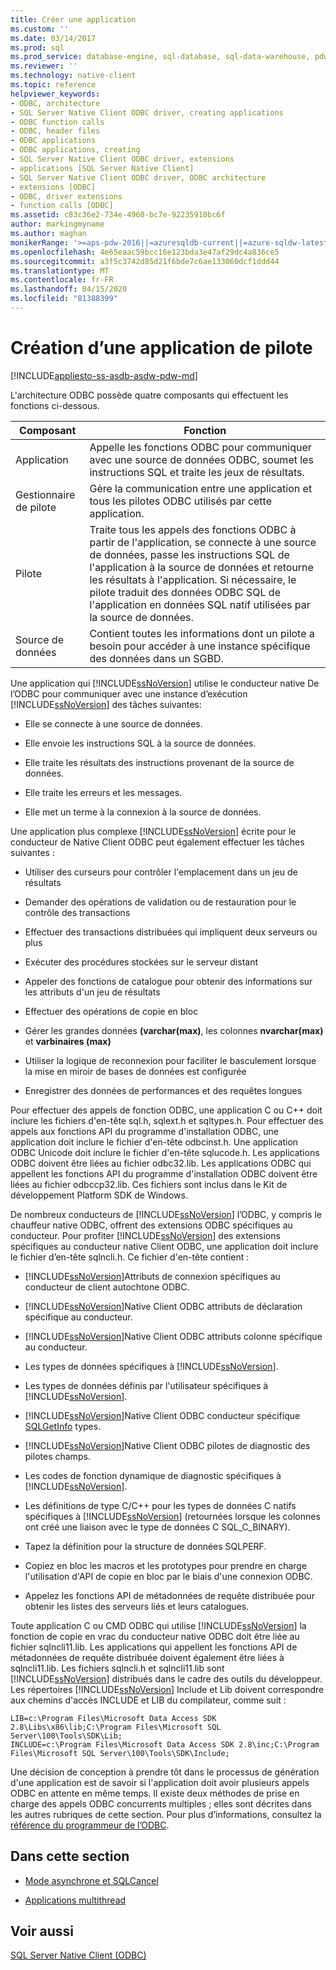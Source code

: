 ```yaml
---
title: Créer une application
ms.custom: ''
ms.date: 03/14/2017
ms.prod: sql
ms.prod_service: database-engine, sql-database, sql-data-warehouse, pdw
ms.reviewer: ''
ms.technology: native-client
ms.topic: reference
helpviewer_keywords:
- ODBC, architecture
- SQL Server Native Client ODBC driver, creating applications
- ODBC function calls
- ODBC, header files
- ODBC applications
- ODBC applications, creating
- SQL Server Native Client ODBC driver, extensions
- applications [SQL Server Native Client]
- SQL Server Native Client ODBC driver, ODBC architecture
- extensions [ODBC]
- ODBC, driver extensions
- function calls [ODBC]
ms.assetid: c83c36e2-734e-4960-bc7e-92235910bc6f
author: markingmyname
ms.author: maghan
monikerRange: '>=aps-pdw-2016||=azuresqldb-current||=azure-sqldw-latest||>=sql-server-2016||=sqlallproducts-allversions||>=sql-server-linux-2017||=azuresqldb-mi-current'
ms.openlocfilehash: 4e65eaac59bcc16e123bda3e47af29dc4a836ce5
ms.sourcegitcommit: a3f5c3742d85d21f6bde7c6ae133060dcf1ddd44
ms.translationtype: MT
ms.contentlocale: fr-FR
ms.lasthandoff: 04/15/2020
ms.locfileid: "81388399"
---
```

# <a name="creating-a-driver-application"></a>Création d’une application de pilote
[!INCLUDE[appliesto-ss-asdb-asdw-pdw-md](../../../includes/appliesto-ss-asdb-asdw-pdw-md.md)]

  L'architecture ODBC possède quatre composants qui effectuent les fonctions ci-dessous.  
  
|Composant|Fonction|  
|---------------|--------------|  
|Application|Appelle les fonctions ODBC pour communiquer avec une source de données ODBC, soumet les instructions SQL et traite les jeux de résultats.|  
|Gestionnaire de pilote|Gère la communication entre une application et tous les pilotes ODBC utilisés par cette application.|  
|Pilote|Traite tous les appels des fonctions ODBC à partir de l'application, se connecte à une source de données, passe les instructions SQL de l'application à la source de données et retourne les résultats à l'application. Si nécessaire, le pilote traduit des données ODBC SQL de l'application en données SQL natif utilisées par la source de données.|  
|Source de données|Contient toutes les informations dont un pilote a besoin pour accéder à une instance spécifique des données dans un SGBD.|  
  
 Une application qui [!INCLUDE[ssNoVersion](../../../includes/ssnoversion-md.md)] utilise le conducteur native De l’ODBC pour communiquer avec une instance d’exécution [!INCLUDE[ssNoVersion](../../../includes/ssnoversion-md.md)] des tâches suivantes:  
  
-   Elle se connecte à une source de données.  
  
-   Elle envoie les instructions SQL à la source de données.  
  
-   Elle traite les résultats des instructions provenant de la source de données.  
  
-   Elle traite les erreurs et les messages.  
  
-   Elle met un terme à la connexion à la source de données.  
  
 Une application plus complexe [!INCLUDE[ssNoVersion](../../../includes/ssnoversion-md.md)] écrite pour le conducteur de Native Client ODBC peut également effectuer les tâches suivantes :  
  
-   Utiliser des curseurs pour contrôler l'emplacement dans un jeu de résultats  
  
-   Demander des opérations de validation ou de restauration pour le contrôle des transactions  
  
-   Effectuer des transactions distribuées qui impliquent deux serveurs ou plus  
  
-   Exécuter des procédures stockées sur le serveur distant  
  
-   Appeler des fonctions de catalogue pour obtenir des informations sur les attributs d'un jeu de résultats  
  
-   Effectuer des opérations de copie en bloc  
  
-   Gérer les grandes données **(varchar(max)**, les colonnes **nvarchar(max)** et **varbinaires (max)**  
  
-   Utiliser la logique de reconnexion pour faciliter le basculement lorsque la mise en miroir de bases de données est configurée  
  
-   Enregistrer des données de performances et des requêtes longues  
  
 Pour effectuer des appels de fonction ODBC, une application C ou C++ doit inclure les fichiers d'en-tête sql.h, sqlext.h et sqltypes.h. Pour effectuer des appels aux fonctions API du programme d'installation ODBC, une application doit inclure le fichier d'en-tête odbcinst.h. Une application ODBC Unicode doit inclure le fichier d'en-tête sqlucode.h. Les applications ODBC doivent être liées au fichier odbc32.lib. Les applications ODBC qui appellent les fonctions API du programme d'installation ODBC doivent être liées au fichier odbccp32.lib. Ces fichiers sont inclus dans le Kit de développement Platform SDK de Windows.  
  
 De nombreux conducteurs de [!INCLUDE[ssNoVersion](../../../includes/ssnoversion-md.md)] l’ODBC, y compris le chauffeur native ODBC, offrent des extensions ODBC spécifiques au conducteur. Pour profiter [!INCLUDE[ssNoVersion](../../../includes/ssnoversion-md.md)] des extensions spécifiques au conducteur native Client ODBC, une application doit inclure le fichier d’en-tête sqlncli.h. Ce fichier d'en-tête contient :  
  
-   [!INCLUDE[ssNoVersion](../../../includes/ssnoversion-md.md)]Attributs de connexion spécifiques au conducteur de client autochtone ODBC.  
  
-   [!INCLUDE[ssNoVersion](../../../includes/ssnoversion-md.md)]Native Client ODBC attributs de déclaration spécifique au conducteur.  
  
-   [!INCLUDE[ssNoVersion](../../../includes/ssnoversion-md.md)]Native Client ODBC attributs colonne spécifique au conducteur.  
  
-   Les types de données spécifiques à [!INCLUDE[ssNoVersion](../../../includes/ssnoversion-md.md)].  
  
-   Les types de données définis par l'utilisateur spécifiques à [!INCLUDE[ssNoVersion](../../../includes/ssnoversion-md.md)].  
  
-   [!INCLUDE[ssNoVersion](../../../includes/ssnoversion-md.md)]Native Client ODBC conducteur spécifique [SQLGetInfo](../../../relational-databases/native-client-odbc-api/sqlgetinfo.md) types.  
  
-   [!INCLUDE[ssNoVersion](../../../includes/ssnoversion-md.md)]Native Client ODBC pilotes de diagnostic des pilotes champs.  
  
-   Les codes de fonction dynamique de diagnostic spécifiques à [!INCLUDE[ssNoVersion](../../../includes/ssnoversion-md.md)].  
  
-   Les définitions de type C/C++ pour les types de données C natifs spécifiques à [!INCLUDE[ssNoVersion](../../../includes/ssnoversion-md.md)] (retournées lorsque les colonnes ont créé une liaison avec le type de données C SQL_C_BINARY).  
  
-   Tapez la définition pour la structure de données SQLPERF.  
  
-   Copiez en bloc les macros et les prototypes pour prendre en charge l'utilisation d'API de copie en bloc par le biais d'une connexion ODBC.  
  
-   Appelez les fonctions API de métadonnées de requête distribuée pour obtenir les listes des serveurs liés et leurs catalogues.  
  
 Toute application C ou CMD ODBC qui utilise [!INCLUDE[ssNoVersion](../../../includes/ssnoversion-md.md)] la fonction de copie en vrac du conducteur native ODBC doit être liée au fichier sqlncli11.lib. Les applications qui appellent les fonctions API de métadonnées de requête distribuée doivent également être liées à sqlncli11.lib. Les fichiers sqlncli.h et sqlncli11.lib sont [!INCLUDE[ssNoVersion](../../../includes/ssnoversion-md.md)] distribués dans le cadre des outils du développeur. Les répertoires [!INCLUDE[ssNoVersion](../../../includes/ssnoversion-md.md)] Include et Lib doivent correspondre aux chemins d'accès INCLUDE et LIB du compilateur, comme suit :  
  
```  
LIB=c:\Program Files\Microsoft Data Access SDK 2.8\Libs\x86\lib;C:\Program Files\Microsoft SQL Server\100\Tools\SDK\Lib;  
INCLUDE=c:\Program Files\Microsoft Data Access SDK 2.8\inc;C:\Program Files\Microsoft SQL Server\100\Tools\SDK\Include;  
```  
  
 Une décision de conception à prendre tôt dans le processus de génération d'une application est de savoir si l'application doit avoir plusieurs appels ODBC en attente en même temps. Il existe deux méthodes de prise en charge des appels ODBC concurrents multiples ; elles sont décrites dans les autres rubriques de cette section. Pour plus d’informations, consultez la [référence du programmeur de l’ODBC](https://go.microsoft.com/fwlink/?LinkId=45250).  
  
## <a name="in-this-section"></a>Dans cette section  
  
-   [Mode asynchrone et SQLCancel](../../../relational-databases/native-client/odbc/creating-a-driver-application-asynchronous-mode-and-sqlcancel.md)  
  
-   [Applications multithread](../../../relational-databases/native-client/odbc/creating-a-driver-application-multithreaded-applications.md)  
  
## <a name="see-also"></a>Voir aussi  
 [SQL Server Native Client &#40;ODBC&#41;](../../../relational-databases/native-client/odbc/sql-server-native-client-odbc.md)  
  
  
